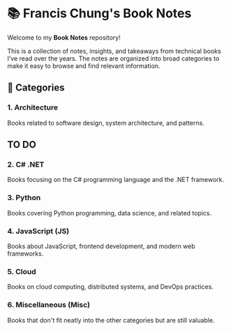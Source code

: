 # 📚 Francis Chung's Book Notes  

Welcome to my **Book Notes** repository! 

This is a collection of notes, insights, and takeaways from technical books I’ve read over the years. 
The notes are organized into broad categories to make it easy to browse and find relevant information.  

## 📂 Categories  

### 1. **Architecture**  
Books related to software design, system architecture, and patterns.  

## TO DO ##

### 2. **C# .NET**  
Books focusing on the C# programming language and the .NET framework.  

### 3. **Python**  
Books covering Python programming, data science, and related topics.  

### 4. **JavaScript (JS)**  
Books about JavaScript, frontend development, and modern web frameworks.  

### 5. **Cloud**  
Books on cloud computing, distributed systems, and DevOps practices.  

### 6. **Miscellaneous (Misc)**  
Books that don't fit neatly into the other categories but are still valuable. 
